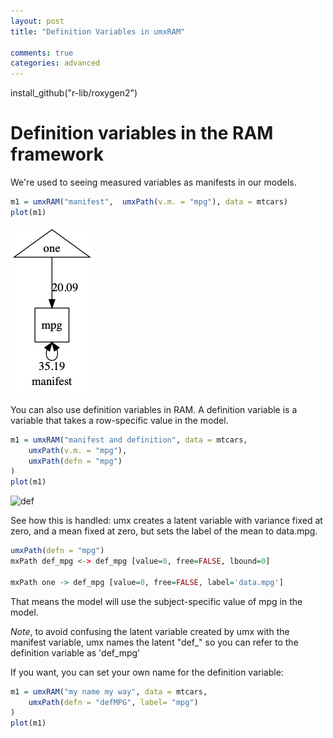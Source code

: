 ```yaml
---
layout: post
title: "Definition Variables in umxRAM"

comments: true
categories: advanced
---
```



install_github("r-lib/roxygen2")

# Definition variables in the RAM framework

We're used to seeing measured variables as manifests in our models.

```R
m1 = umxRAM("manifest",  umxPath(v.m. = "mpg"), data = mtcars)
plot(m1)
```
![manifest](/media/definition_variables/manifest.png "Variance of a manifest")

You can also use definition variables in RAM. A definition variable is a variable that takes a row-specific value in the model.

```R
m1 = umxRAM("manifest and definition", data = mtcars,
	umxPath(v.m. = "mpg"),
	umxPath(defn = "mpg")
)
plot(m1)
```

![def](/media/definition_variables/def.png "Definition variable as a data.labeled latent")

See how this is handled: umx creates a latent variable with variance fixed at zero, and a mean fixed at zero, but sets the label of the mean to data.mpg.

```R
umxPath(defn = "mpg")
mxPath def_mpg <-> def_mpg [value=0, free=FALSE, lbound=0]

mxPath one -> def_mpg [value=0, free=FALSE, label='data.mpg']
```

That means the model will use the subject-specific value of mpg in the model.

*Note*, to avoid confusing the latent variable created by umx with the manifest variable, umx names the latent "def_"
so you can refer to the definition variable as 'def_mpg'

If you want, you can set your own name for the definition variable:

```R
m1 = umxRAM("my name my way", data = mtcars,
	umxPath(defn = "defMPG", label= "mpg")
)
plot(m1)
```

